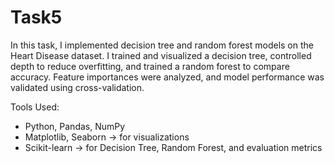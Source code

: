 # Task5
In this task, I implemented decision tree and random forest models on the Heart Disease dataset. I trained and visualized a decision tree, controlled depth to reduce overfitting, and trained a random forest to compare accuracy. Feature importances were analyzed, and model performance was validated using cross-validation.

Tools Used:
- Python, Pandas, NumPy
- Matplotlib, Seaborn ->  for visualizations
- Scikit-learn -> for Decision Tree, Random Forest, and evaluation metrics
